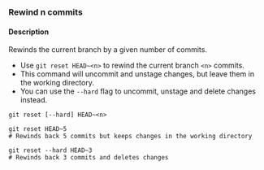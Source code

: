 ### Rewind n commits

#### Description



Rewinds the current branch by a given number of commits.

- Use `git reset HEAD~<n>` to rewind the current branch `<n>` commits.
- This command will uncommit and unstage changes, but leave them in the working directory.
- You can use the `--hard` flag to uncommit, unstage and delete changes instead.

```shell
git reset [--hard] HEAD~<n>
```

```shell
git reset HEAD~5
# Rewinds back 5 commits but keeps changes in the working directory

git reset --hard HEAD~3
# Rewinds back 3 commits and deletes changes
```
